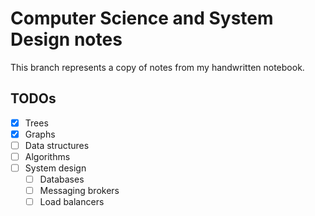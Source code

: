 # Computer Science and System Design notes

This branch represents a copy of notes from my handwritten notebook.

## TODOs

- [x] Trees
- [x] Graphs
- [ ] Data structures
- [ ] Algorithms
- [ ] System design
  - [ ] Databases
  - [ ] Messaging brokers
  - [ ] Load balancers
